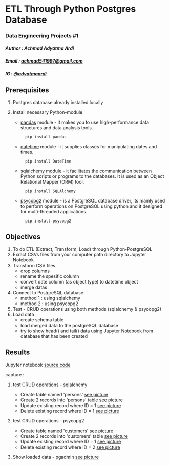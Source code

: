 # ETL Through Python Postgres Database

### Data Engineering Projects #1

##### Author : Achmad Adyatma Ardi
##### Email : achmad541997@gmail.com
##### IG : [@adyatmaardi](https://www.instagram.com/adyatmaardi/?hl=id)

## Prerequisites
1. Postgres database already installed locally
2. Install necessary Python-module

   - [pandas](https://pypi.org/project/pandas/) module - it makes you to use high-performance data structures and data analysis tools.
   
           pip install pandas
   
   
   - [datetime](https://pypi.org/project/DateTime/) module - it supplies classes for manipulating dates and times. 

           pip install DateTime

   - [sqlalchemy](https://pypi.org/project/SQLAlchemy/) module - it facilitates the communication between Python scripts or programs to the databases. It is used as an Object Relational Mapper (ORM) tool.

           pip install SQLAlchemy


   - [psycopg2](https://pypi.org/project/psycopg2/) module - is a PostgreSQL database driver, its mainly used to perform operations on PostgreSQL using python and it designed for multi-threaded applications.

           pip install psycopg2


## Objectives
1. To do ETL (Extract, Transform, Load) through Python-PostgreSQL
2. Exract CSVs files from your computer path directory to Jupyter Notebook
3. Transform CSV files
   - drop columns
   - rename the spesific column
   - convert date column (as object type) to datetime object
   - merge datas
4. Connect to PostgreSQL database
   - method 1 : using sqlalchemy
   - method 2 : using psycopg2
5. Test - CRUD operations using both methods (sqlalchemy & psycopg2)
6. Load data
   - create schema table
   - load merged data to the postgreSQL database
   - try to show head() and tail() data using Jupyter Notebook from database that has been created

## Results
Jupyter notebook [source code](https://drive.google.com/file/d/1fbzJdpEXbiKjmeCDVWLxYKWcGgYjblyB/view?usp=sharing) 

capture :
1. test CRUD operations - sqlalchemy
   - Create table named 'persons' [see picture](https://drive.google.com/file/d/1QDrsvEkNzaP0QQPODgk3g6HDbV-XpPx6/view?usp=sharing)
   - Create 2 records into 'persons' table [see picture](https://drive.google.com/file/d/1Q47w8oiPZykfxKebYjknFFUaz-DlhAAr/view?usp=sharing)
   - Update existing record where ID = 1 [see picture](https://drive.google.com/file/d/1ekGaK-qxYdQeso7DD52srXAuk7DwelTq/view?usp=sharing)
   - Delete existing record where ID = 1 [see picture](https://drive.google.com/file/d/14Laq5ckmZiY4heZywek9nffIdytGCGJw/view?usp=sharing)

2. test CRUD operations - psycopg2
   - Create table named 'customers' [see picture](https://drive.google.com/file/d/1ppF5gkbNIP5u4m80pl-ei9lqNTSYlRFy/view?usp=sharing)
   - Create 2 records into 'customers' table [see picture](https://drive.google.com/file/d/1VWp8JLxinTd9MZkqWqRYsbqsaurTiAV7/view?usp=sharing)
   - Update existing record where ID = 1 [see picture](https://drive.google.com/file/d/1BEZVHCsYsH2NN0ufRdcpjZCHMPQYxFCB/view?usp=sharing)
   - Delete existing record where ID = 2 [see picture](https://drive.google.com/file/d/13pCw1wgkBOzBKrvEY1MOqvnkRmTZlfYe/view?usp=sharing)

3. Show loaded data - pgadmin [see picture](https://drive.google.com/file/d/1bqlU8Z2VxuYw0ohTjkL6_fZDgs2GGdKY/view?usp=sharing)
